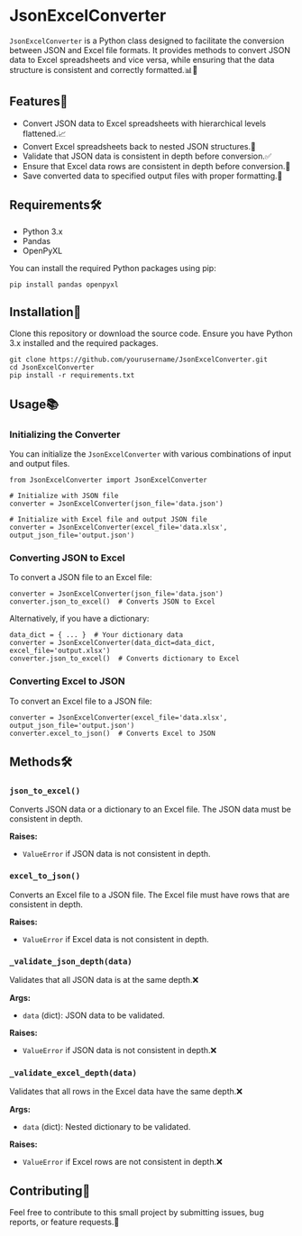 # JsonExcelConverter

`JsonExcelConverter` is a Python class designed to facilitate the conversion between JSON and Excel file formats. It provides methods to convert JSON data to Excel spreadsheets and vice versa, while ensuring that the data structure is consistent and correctly formatted.📊🔄

## Features🌟

- Convert JSON data to Excel spreadsheets with hierarchical levels flattened.📈
- Convert Excel spreadsheets back to nested JSON structures.🔄
- Validate that JSON data is consistent in depth before conversion.✅
- Ensure that Excel data rows are consistent in depth before conversion.📏
- Save converted data to specified output files with proper formatting.💾

## Requirements🛠️

- Python 3.x
- Pandas
- OpenPyXL

You can install the required Python packages using pip:

```
pip install pandas openpyxl
```

## Installation🚀

Clone this repository or download the source code. Ensure you have Python 3.x installed and the required packages.

```
git clone https://github.com/yourusername/JsonExcelConverter.git
cd JsonExcelConverter
pip install -r requirements.txt
```

## Usage📚

### Initializing the Converter

You can initialize the `JsonExcelConverter` with various combinations of input and output files.

```
from JsonExcelConverter import JsonExcelConverter

# Initialize with JSON file
converter = JsonExcelConverter(json_file='data.json')

# Initialize with Excel file and output JSON file
converter = JsonExcelConverter(excel_file='data.xlsx', output_json_file='output.json')

```

### Converting JSON to Excel

To convert a JSON file to an Excel file:

```
converter = JsonExcelConverter(json_file='data.json')
converter.json_to_excel()  # Converts JSON to Excel
```

Alternatively, if you have a dictionary:
```
data_dict = { ... }  # Your dictionary data
converter = JsonExcelConverter(data_dict=data_dict, excel_file='output.xlsx')
converter.json_to_excel()  # Converts dictionary to Excel
```

### Converting Excel to JSON

To convert an Excel file to a JSON file:

```
converter = JsonExcelConverter(excel_file='data.xlsx', output_json_file='output.json')
converter.excel_to_json()  # Converts Excel to JSON
```

## Methods🛠️

### `json_to_excel()`

Converts JSON data or a dictionary to an Excel file. The JSON data must be consistent in depth.

**Raises:**
- `ValueError` if JSON data is not consistent in depth.

### `excel_to_json()`

Converts an Excel file to a JSON file. The Excel file must have rows that are consistent in depth.

**Raises:**
- `ValueError` if Excel data is not consistent in depth.

### `_validate_json_depth(data)`

Validates that all JSON data is at the same depth.❌

**Args:**
- `data` (dict): JSON data to be validated.

**Raises:**
- `ValueError` if JSON data is not consistent in depth.❌

### `_validate_excel_depth(data)`

Validates that all rows in the Excel data have the same depth.❌

**Args:**
- `data` (dict): Nested dictionary to be validated.

**Raises:**
- `ValueError` if Excel rows are not consistent in depth.❌

## Contributing🤝

Feel free to contribute to this small project by submitting issues, bug reports, or feature requests.🚀